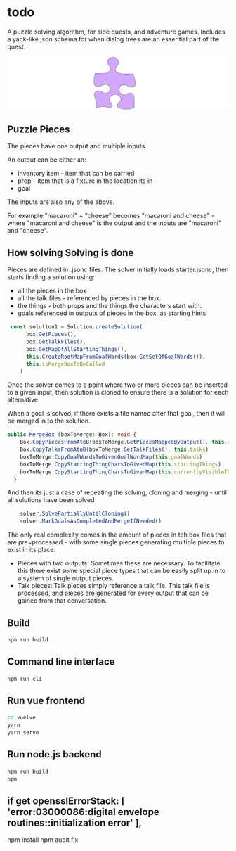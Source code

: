 
# todo

A puzzle solving algorithm, for side quests, and adventure games. Includes a yack-like json schema for when dialog trees are an essential part of the quest.

![Alternate text](piece.svg)

## Puzzle Pieces

The pieces have one output and multiple inputs.

An output can be either an:

- inventory item - item that can be carried
- prop - item that is a fixture in the location its in
- goal

The inputs are also any of the above.

For example "macaroni" + "cheese" becomes "macaroni and cheese" - where "macaroni and cheese" is the output and the inputs are "macaroni" and "cheese".

## How solving Solving is done

Pieces are defined in .jsonc files.
The solver initially loads starter.jsonc,
then starts finding a solution using:

- all the pieces in the box
- all the talk files - referenced by pieces in the box.
- the things - both props and the things the characters start with.
- goals referenced in outputs of pieces in the box, as starting hints

``` typescript
 const solution1 = Solution.createSolution(
      box.GetPieces(),
      box.GetTalkFiles(),
      box.GetMapOfAllStartingThings(),
      this.CreateRootMapFromGoalWords(box.GetSetOfGoalWords()),
      this.isMergeBoxToBeCalled
    )
```

Once the solver comes to a point where two or more pieces can be inserted to a given input, then solution is cloned to ensure there is a solution for each alternative.

When a goal is solved, if there exists a file named after that goal, then it will be merged in to the solution.

``` typescript
public MergeBox (boxToMerge: Box): void {
    Box.CopyPiecesFromAtoB(boxToMerge.GetPiecesMappedByOutput(), this.remainingPieces)
    Box.CopyTalksFromAtoB(boxToMerge.GetTalkFiles(), this.talks)
    boxToMerge.CopyGoalWordsToGivenGoalWordMap(this.goalWords)
    boxToMerge.CopyStartingThingCharsToGivenMap(this.startingThings)
    boxToMerge.CopyStartingThingCharsToGivenMap(this.currentlyVisibleThings)
  }
```

And then its just a case of repeating the solving, cloning and merging - until all solutions have been solved

``` typescript
    solver.SolvePartiallyUntilCloning()
    solver.MarkGoalsAsCompletedAndMergeIfNeeded()
```

The only real complexity comes in the amount of pieces in teh box files that are pre=processed - with some single pieces generating multiple pieces to exist in its place.

- Pieces with two outputs: Sometimes these are necessary. To facilitate this there exist some special piece types that can be easily split up in to a system of single output pieces.
- Talk pieces: Talk pieces simply reference a talk file. This talk file is processed, and pieces are generated for every output that can be gained from that conversation.

## Build

```sh
npm run build
```

## Command line interface

```sh
npm run cli
```

## Run vue frontend

```sh
cd vuelve
yarn
yarn serve
```

## Run node.js backend

```sh
npm run build
npm
```

## if get   opensslErrorStack: [ 'error:03000086:digital envelope routines::initialization error' ],

npm install
npm audit fix
